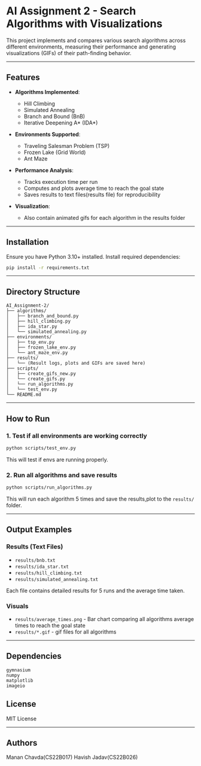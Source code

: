 # AI Assignment 2 - Search Algorithms with Visualizations

This project implements and compares various search algorithms across different environments, measuring their performance and generating visualizations (GIFs) of their path-finding behavior.

---

## Features

- **Algorithms Implemented**:
  - Hill Climbing
  - Simulated Annealing
  - Branch and Bound (BnB)
  - Iterative Deepening A* (IDA*)

- **Environments Supported**:
  - Traveling Salesman Problem (TSP)
  - Frozen Lake (Grid World)
  - Ant Maze

- **Performance Analysis**:
  - Tracks execution time per run
  - Computes and plots average time to reach the goal state
  - Saves results to text files(results file) for reproducibility

- **Visualization**:
  - Also contain animated gifs for each algorithm in the results folder

---

## Installation

Ensure you have Python 3.10+ installed. Install required dependencies:

```bash
pip install -r requirements.txt
```

---

## Directory Structure

```
AI_Assignment-2/
├── algorithms/
│   ├── branch_and_bound.py
│   ├── hill_climbing.py
│   ├── ida_star.py
│   └── simulated_annealing.py
├── environments/
│   ├── tsp_env.py
│   ├── frozen_lake_env.py
│   └── ant_maze_env.py
├── results/
│   └── (Result logs, plots and GIFs are saved here)
├── scripts/
│   ├── create_gifs_new.py
│   └── create_gifs.py
│   └── run_algorithms.py
│   └── test_env.py
└── README.md
```

---

## How to Run

### 1. Test if all environments are working correctly

```bash
python scripts/test_env.py
```
This will test if envs are running properly.

### 2. Run all algorithms and save results

```bash
python scripts/run_algorithms.py
```
This will run each algorithm 5 times and save the results,plot to the `results/` folder.

---

## Output Examples

### Results (Text Files)

- `results/bnb.txt`
- `results/ida_star.txt`
- `results/hill_climbing.txt`
- `results/simulated_annealing.txt`

Each file contains detailed results for 5 runs and the average time taken.

### Visuals

- `results/average_times.png` - Bar chart comparing all algorithms average times to reach the goal state
- `results/*.gif` - gif files for all algorithms
---

## Dependencies

```
gymnasium
numpy
matplotlib
imageio
```

## License
MIT License

---

## Authors
Manan Chavda(CS22B017)
Havish Jadav(CS22B026)

